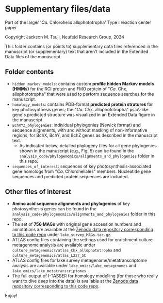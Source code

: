 # Supplementary files/data
Part of the larger '_Ca._ Chlorohelix allophototropha' Type I reaction center paper

Copyright Jackson M. Tsuji, Neufeld Research Group, 2024

This folder contains (or points to) supplementary data files referenced in the manuscript (or supplementary) text that aren't included in the Extended Data files of the manuscript.

## Folder contents
- `hidden_markov_models`: contains custom **profile hidden Markov models (HMMs)** for the RCI protein and FMO protein of "_Ca_. Chx. allophototropha" that were used to perform sequence searches for the manuscript.
- `homology_models`: contains PDB-format **predicted protein strutures** for key photosynthesis genes; the "_Ca_. Chx. allophototropha" pscA-like gene's predicted structure was visualized in an Extended Data figure in the manuscript.
- `BchXYZ_phylogenies`: individual phylogenies (Newick format) and sequence alignments, with and without masking of non-informative regions, for BchX, BchY, and BchZ genes as described in the manuscript text.
  - As indicated below, detailed phylogeny files for all gene phylogenies shown in the manuscript (e.g., Fig. 5) can be found in the `analysis_code/phylogenomics/alignments_and_phylogenies` folder in this repo.
- `sequences_of_interest`: sequences of key photosynthesis-associated gene homologs from "_Ca_. Chloroheliales" members. Nucleotide gene sequences and predicted protein sequences are included.

## Other files of interest
- **Amino acid sequence alignments and phylogenies** of key photosynthesis genes can be found in the `analysis_code/phylogenomics/alignments_and_phylogenies` folder in this repo.
- The set of **756 MAGs** with original gene accession numbers and annotations are available at the [Zenodo data repository corresponding to this code repo](https://doi.org/10.5281/zenodo.3930110) under `lake_survey_MAGs.tar.gz`.
- ATLAS config files containing the settings used for enrichment culture metagenome analysis are available under `culture_metagenomics/atlas_Chx_allophototropha` and `culture_metagenomics/atlas_L227_5C`
- ATLAS config files for lake survey metagenome/metatranscriptome analysis are available under `lake_omics/lake_metagenomes` and `lake_omics/lake_metatranscriptomes`
- The full output of I-TASSER for homology modelling (for those who really want to dive deep into the data) is available at the [Zenodo data repository corresponding to this code repo](https://doi.org/10.5281/zenodo.3930110).

Enjoy!
